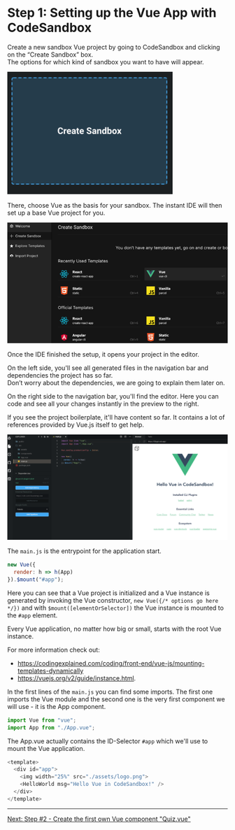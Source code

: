 # Step 1: Setting up the Vue App with CodeSandbox

Create a new sandbox Vue project by going to CodeSandbox and clicking on the “Create Sandbox” box.  
The options for which kind of sandbox you want to have will appear.

![Create new Sandbox](img/create-new-sandbox.png)

There, choose Vue as the basis for your sandbox. The instant IDE will then set up a base Vue project for you.

![Choose template in Sandbox](img/create-new-sandbox2.png)

Once the IDE finished the setup, it opens your project in the editor.

On the left side, you'll see all generated files in the navigation bar and dependencies the project has so far.  
Don’t worry about the dependencies, we are going to explain them later on.  

On the right side to the navigation bar, you'll find the editor. Here you can code and see all your changes instantly in the preview to the right.  

If you see the project boilerplate, it'll have content so far. It contains a lot of references provided by Vue.js itself to get help.

![Brand new Vue Project in Sandbox](img/the-new-project-sandbox.png)


The `main.js` is the entrypoint for the application start.

```javascript
new Vue({
  render: h => h(App)
}).$mount("#app");
````

Here you can see that a Vue project is initialized and a Vue instance is generated by invoking the Vue constructor, `new Vue({/* options go here */})` and with `$mount([elementOrSelector])` the Vue instance is mounted to the `#app` element.

Every Vue application, no matter how big or small, starts with the root Vue instance.

For more information check out:
- https://codingexplained.com/coding/front-end/vue-js/mounting-templates-dynamically
- https://vuejs.org/v2/guide/instance.html.

In the first lines of the `main.js` you can find some imports. The first one imports the Vue module and the second one is the very first component we will use - it is the App component.

```javascript
import Vue from "vue";
import App from "./App.vue";
```

The App.vue actually contains the ID-Selector `#app` which we'll use to mount the Vue application.

```javascript
<template>
  <div id="app">
    <img width="25%" src="./assets/logo.png">
    <HelloWorld msg="Hello Vue in CodeSandbox!" />
  </div>
</template>

```

---

[Next: Step #2 - Create the first own Vue component "Quiz.vue"](step2.md)
